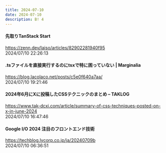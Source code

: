 ```yaml
---
title: 2024-07-10
date: 2024-07-10
description: B! 4
---
```


#### 先取りTanStack Start
https://zenn.dev/laiso/articles/82902281940f95<br>
2024/07/10 22:26:13<br>


#### .tsファイルを直接実行するのにtsxで特に困っていない | Marginalia
https://blog.lacolaco.net/posts/c5e0f640a7aa/<br>
2024/07/10 19:21:46<br>


#### 2024年6月にXに投稿したCSSテクニックのまとめ – TAKLOG
https://www.tak-dcxi.com/article/summary-of-css-techniques-posted-on-x-in-june-2024<br>
2024/07/10 16:47:46<br>


#### Google I/O 2024 注目のフロントエンド技術
https://techblog.lycorp.co.jp/ja/20240709b<br>
2024/07/10 06:36:51<br>


